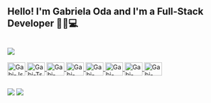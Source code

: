 ## Hello! I'm Gabriela Oda and I'm a Full-Stack Developer ✌🏻💻
 
<br>
<div>
  <a href="https://beacons.ai/gaabyoda">
  <img src="https://github-readme-stats.vercel.app/api/top-langs/?username=gaabyoda&theme=slateorange">
</div>
  
  <div style="display: inline_block"><br>
  <img align="center" alt="Gabi-Js" height="30" width="40"  src="https://skills.thijs.gg/icons?i=js">
  <img align="center" alt="Gabi-Ts" height="30" width="40"  src="https://skills.thijs.gg/icons?i=ts">
  <img align="center" alt="Gabi-HTML" height="30" width="40"  src="https://skills.thijs.gg/icons?i=html">
  <img align="center" alt="Gabi-CSS" height="30" width="40"  src="https://skills.thijs.gg/icons?i=css">
  <img align="center" alt="Gabi-Scss" height="30" width="40" src="https://skills.thijs.gg/icons?i=scss">
  <img align="center" alt="Gabi-React" height="30" width="40" src="https://skills.thijs.gg/icons?i=react">
  <img align="center" alt="Gabi-Angular" height="30" width="40" src="https://skills.thijs.gg/icons?i=angular">
  <img align="center" alt="Gabi-Java" height="30" width="40"  src="https://skills.thijs.gg/icons?i=java">
</div>
  
##
  
<div> 
  <a href = "mailto:gabriela.oda98@gmail.com"><img src="https://img.shields.io/badge/-Gmail-%23333?style=for-the-badge&logo=gmail&logoColor=white" target="_blank"></a>
  <a href="https://www.linkedin.com/in/gabrielagoncalvesoda" target="_blank"><img src="https://img.shields.io/badge/-LinkedIn-%230077B5?style=for-the-badge&logo=linkedin&logoColor=white" target="_blank"></a> 
</div>
